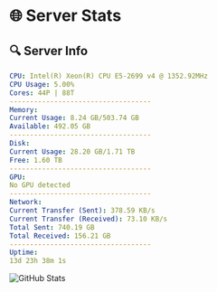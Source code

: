 # 🌐 Server Stats
## 🔍 Server Info
```yaml
CPU: Intel(R) Xeon(R) CPU E5-2699 v4 @ 1352.92MHz
CPU Usage: 5.00%
Cores: 44P | 88T
-----------------------------------
Memory:
Current Usage: 8.24 GB/503.74 GB
Available: 492.05 GB
-----------------------------------
Disk:
Current Usage: 28.20 GB/1.71 TB
Free: 1.60 TB
-----------------------------------
GPU:
No GPU detected
-----------------------------------
Network:
Current Transfer (Sent): 378.59 KB/s
Current Transfer (Received): 73.10 KB/s
Total Sent: 740.19 GB
Total Received: 156.21 GB
-----------------------------------
Uptime:
13d 23h 38m 1s
```
![GitHub Stats](https://img.shields.io/badge/Updated-2025-05-03_16:46:49-blue)
